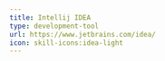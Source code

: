 ```yaml
---
title: Intellij IDEA
type: development-tool
url: https://www.jetbrains.com/idea/
icon: skill-icons:idea-light
---
```

